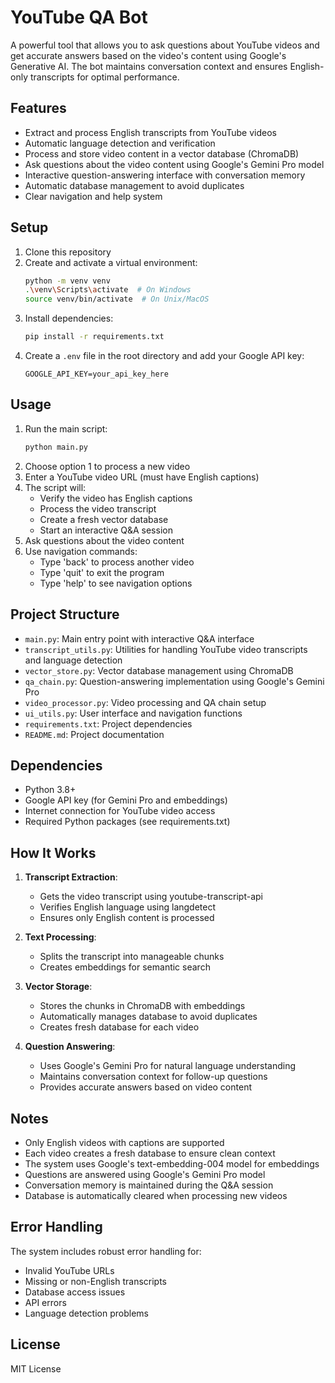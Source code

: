 # YouTube QA Bot

A powerful tool that allows you to ask questions about YouTube videos and get accurate answers based on the video's content using Google's Generative AI. The bot maintains conversation context and ensures English-only transcripts for optimal performance.

## Features

- Extract and process English transcripts from YouTube videos
- Automatic language detection and verification
- Process and store video content in a vector database (ChromaDB)
- Ask questions about the video content using Google's Gemini Pro model
- Interactive question-answering interface with conversation memory
- Automatic database management to avoid duplicates
- Clear navigation and help system

## Setup

1. Clone this repository
2. Create and activate a virtual environment:
   ```bash
   python -m venv venv
   .\venv\Scripts\activate  # On Windows
   source venv/bin/activate  # On Unix/MacOS
   ```
3. Install dependencies:
   ```bash
   pip install -r requirements.txt
   ```
4. Create a `.env` file in the root directory and add your Google API key:
   ```
   GOOGLE_API_KEY=your_api_key_here
   ```

## Usage

1. Run the main script:
   ```bash
   python main.py
   ```
2. Choose option 1 to process a new video
3. Enter a YouTube video URL (must have English captions)
4. The script will:
   - Verify the video has English captions
   - Process the video transcript
   - Create a fresh vector database
   - Start an interactive Q&A session
5. Ask questions about the video content
6. Use navigation commands:
   - Type 'back' to process another video
   - Type 'quit' to exit the program
   - Type 'help' to see navigation options

## Project Structure

- `main.py`: Main entry point with interactive Q&A interface
- `transcript_utils.py`: Utilities for handling YouTube video transcripts and language detection
- `vector_store.py`: Vector database management using ChromaDB
- `qa_chain.py`: Question-answering implementation using Google's Gemini Pro
- `video_processor.py`: Video processing and QA chain setup
- `ui_utils.py`: User interface and navigation functions
- `requirements.txt`: Project dependencies
- `README.md`: Project documentation

## Dependencies

- Python 3.8+
- Google API key (for Gemini Pro and embeddings)
- Internet connection for YouTube video access
- Required Python packages (see requirements.txt)

## How It Works

1. **Transcript Extraction**: 
   - Gets the video transcript using youtube-transcript-api
   - Verifies English language using langdetect
   - Ensures only English content is processed

2. **Text Processing**: 
   - Splits the transcript into manageable chunks
   - Creates embeddings for semantic search

3. **Vector Storage**: 
   - Stores the chunks in ChromaDB with embeddings
   - Automatically manages database to avoid duplicates
   - Creates fresh database for each video

4. **Question Answering**: 
   - Uses Google's Gemini Pro for natural language understanding
   - Maintains conversation context for follow-up questions
   - Provides accurate answers based on video content

## Notes

- Only English videos with captions are supported
- Each video creates a fresh database to ensure clean context
- The system uses Google's text-embedding-004 model for embeddings
- Questions are answered using Google's Gemini Pro model
- Conversation memory is maintained during the Q&A session
- Database is automatically cleared when processing new videos

## Error Handling

The system includes robust error handling for:
- Invalid YouTube URLs
- Missing or non-English transcripts
- Database access issues
- API errors
- Language detection problems

## License

MIT License 